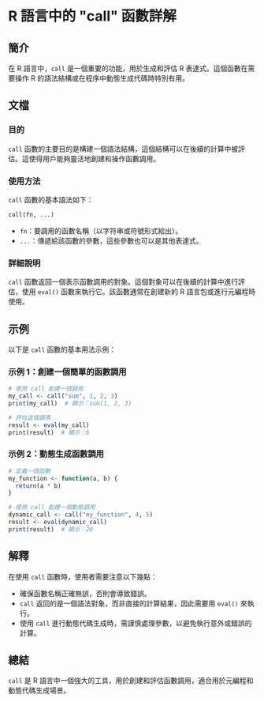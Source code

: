 <!--
Meta Description: # R 語言中的 "call" 函數詳解 ## 簡介 在 R 語言中，`call` 是一個重要的功能，用於生成和評估 R 表達式。這個函數在需要操作 R 的語法結構或在程序中動態生成代碼時特別有用。 ## 文檔 ### 目的 `call` 函數的主要目的是構建一個語法結構，這個結構可以在後續的計算中...
Meta Keywords: call, eval, result, my_call, print
-->

# R 語言中的 "call" 函數詳解

## 簡介
在 R 語言中，`call` 是一個重要的功能，用於生成和評估 R 表達式。這個函數在需要操作 R 的語法結構或在程序中動態生成代碼時特別有用。

## 文檔
### 目的
`call` 函數的主要目的是構建一個語法結構，這個結構可以在後續的計算中被評估。這使得用戶能夠靈活地創建和操作函數調用。

### 使用方法
`call` 函數的基本語法如下：
```R
call(fn, ...)
```
- `fn`：要調用的函數名稱（以字符串或符號形式給出）。
- `...`：傳遞給該函數的參數，這些參數也可以是其他表達式。

### 詳細說明
`call` 函數返回一個表示函數調用的對象。這個對象可以在後續的計算中進行評估，使用 `eval()` 函數來執行它。該函數通常在創建新的 R 語言包或進行元編程時使用。

## 示例
以下是 `call` 函數的基本用法示例：

### 示例 1：創建一個簡單的函數調用
```R
# 使用 call 創建一個調用
my_call <- call("sum", 1, 2, 3)
print(my_call)  # 顯示：sum(1, 2, 3)

# 評估這個調用
result <- eval(my_call)
print(result)  # 顯示：6
```

### 示例 2：動態生成函數調用
```R
# 定義一個函數
my_function <- function(a, b) {
  return(a * b)
}

# 使用 call 創建一個動態調用
dynamic_call <- call("my_function", 4, 5)
result <- eval(dynamic_call)
print(result)  # 顯示：20
```

## 解釋
在使用 `call` 函數時，使用者需要注意以下幾點：
- 確保函數名稱正確無誤，否則會導致錯誤。
- `call` 返回的是一個語法對象，而非直接的計算結果，因此需要用 `eval()` 來執行。
- 使用 `call` 進行動態代碼生成時，需謹慎處理參數，以避免執行意外或錯誤的計算。

## 總結
`call` 是 R 語言中一個強大的工具，用於創建和評估函數調用，適合用於元編程和動態代碼生成場景。